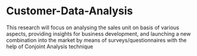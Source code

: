 # Customer-Data-Analysis
This research will focus on analysing the sales unit on basis of various aspects, providing insights for business development, and launching a new combination into the market by means of surveys/questionnaires with the help of Conjoint Analysis technique

